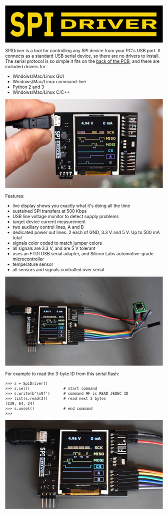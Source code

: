 ![logo](/images/logo.png)

SPIDriver is a tool for controlling any SPI device from your PC's USB port.
It connects as a standard USB serial device, so there are no drivers to install.
The serial protocol is so simple it fits on the [back of the PCB](/images/DSC_1315a.JPG),
and there are included drivers for

* Windows/Mac/Linux GUI
* Windows/Mac/Linux command-line
* Python 2 and 3
* Windows/Mac/Linux C/C++

![front](/images/DSC_1313a.JPG)

Features:

* live display shows you exactly what it's doing all the time
* sustained SPI transfers at 500 Kbps
* USB line voltage monitor to detect supply problems
* target device current measurement
* two auxiliary control lines, A and B
* dedicated power out lines. 2 each of GND, 3.3 V and 5 V. Up to 500 mA total
* signals color coded to match jumper colors
* all signals are 3.3 V, and are 5 V tolerant
* uses an FTDI USB serial adapter, and Silicon Labs automotive-grade microcontroller
* temperature sensor
* all sensors and signals controlled over serial

![flashexample](/images/DSC_1319a.JPG)

For example to read the 3-byte ID from this serial flash:

    >>> s = SpiDriver()
    >>> s.sel()               # start command
    >>> s.write(b'\x9f')      # command 9F is READ JEDEC ID 
    >>> list(s.read(3))       # read next 3 bytes
    [239, 64, 24]
    >>> s.unsel()             # end command
    >>>

![flashexample2](/images/DSC_1319b.JPG)
